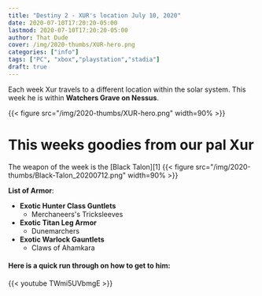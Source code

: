 ```yaml
---
title: "Destiny 2 - XUR's location July 10, 2020"
date: 2020-07-10T17:20:20-05:00
lastmod: 2020-07-10T17:20:20-05:00
author: That Dude
cover: /img/2020-thumbs/XUR-hero.png
categories: ["info"]
tags: ["PC", "xbox","playstation","stadia"]
draft: true
---
```


Each week Xur travels to a different location within the solar system. This week he is within **Watchers Grave on  Nessus**. 


<!--more-->

{{< figure src="/img/2020-thumbs/XUR-hero.png" width=90% >}}

# This weeks goodies from our pal Xur

The weapon of the week is the [Black Talon][1]
{{< figure src="/img/2020-thumbs/Black-Talon_20200712.png" width=90% >}}


**List of Armor**:
* **Exotic Hunter Class Guntlets**
	* Merchaneers's  Tricksleeves
* **Exotic Titan Leg Armor**
	* Dunemarchers
* **Exotic Warlock Gauntlets**
	* Claws of Ahamkara


#### Here is a quick run through on how to get to him:
{{< youtube TWmi5UVbmgE >}}




